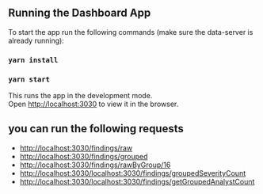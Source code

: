 ## Running the Dashboard App

To start the app run the following commands (make sure the data-server is already running):

### `yarn install`
### `yarn start`

This runs the app in the development mode.\
Open [http://localhost:3030](http://localhost:3030) to view it in the browser.

## you can run the following requests
- [http://localhost:3030/findings/raw](http://localhost:3030/findings/raw)
- [http://localhost:3030/findings/grouped](http://localhost:3030/findings/grouped)
- [http://localhost:3030/findings/rawByGroup/16](http://localhost:3030/findings/rawByGroup/16)
- [http://localhost:3030/localhost:3030/findings/groupedSeverityCount](http://localhost:3030/findings/groupedSeverityCount)
- [http://localhost:3030/localhost:3030/findings/getGroupedAnalystCount](http://localhost:3030/findings/getGroupedAnalystCount)
